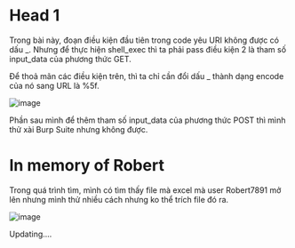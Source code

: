 # Head 1
Trong bài này, đoạn điều kiện đầu tiên trong code yêu URI không được có dấu _. Nhưng để thực hiện shell_exec thì ta phải pass điều kiện 2 là tham số input_data của phương thức GET.

Để thoả mãn các điều kiện trên, thì ta chỉ cần đổi dấu _ thành dạng encode của nó sang URL là %5f.

![image](https://github.com/sm1leisnotbad/wicked_2023/assets/90888568/0f0c44fd-8223-4849-b6e7-69eba7877be1)

Phần sau mình để thêm tham số input_data của phương thức POST thì mình thử xài Burp Suite nhưng không được.
# In memory of Robert
Trong quá trình tìm, mình có tìm thấy file mà excel mà user Robert7891 mở lên nhưng mình thử nhiều cách nhưng ko thể trích file đó ra.

![image](https://github.com/sm1leisnotbad/wicked_2023/assets/90888568/f8939db7-5812-4022-b86d-074863042b05)

Updating....
